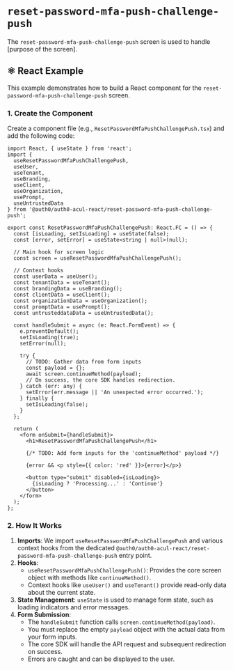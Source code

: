 # `reset-password-mfa-push-challenge-push`

The `reset-password-mfa-push-challenge-push` screen is used to handle [purpose of the screen].

## ⚛️ React Example

This example demonstrates how to build a React component for the `reset-password-mfa-push-challenge-push` screen.

### 1. Create the Component

Create a component file (e.g., `ResetPasswordMfaPushChallengePush.tsx`) and add the following code:

```tsx
import React, { useState } from 'react';
import {
  useResetPasswordMfaPushChallengePush,
  useUser,
  useTenant,
  useBranding,
  useClient,
  useOrganization,
  usePrompt,
  useUntrustedData
} from '@auth0/auth0-acul-react/reset-password-mfa-push-challenge-push';

export const ResetPasswordMfaPushChallengePush: React.FC = () => {
  const [isLoading, setIsLoading] = useState(false);
  const [error, setError] = useState<string | null>(null);

  // Main hook for screen logic
  const screen = useResetPasswordMfaPushChallengePush();

  // Context hooks
  const userData = useUser();
  const tenantData = useTenant();
  const brandingData = useBranding();
  const clientData = useClient();
  const organizationData = useOrganization();
  const promptData = usePrompt();
  const untrusteddataData = useUntrustedData();

  const handleSubmit = async (e: React.FormEvent) => {
    e.preventDefault();
    setIsLoading(true);
    setError(null);

    try {
      // TODO: Gather data from form inputs
      const payload = {};
      await screen.continueMethod(payload);
      // On success, the core SDK handles redirection.
    } catch (err: any) {
      setError(err.message || 'An unexpected error occurred.');
    } finally {
      setIsLoading(false);
    }
  };

  return (
    <form onSubmit={handleSubmit}>
      <h1>ResetPasswordMfaPushChallengePush</h1>

      {/* TODO: Add form inputs for the 'continueMethod' payload */}

      {error && <p style={{ color: 'red' }}>{error}</p>}

      <button type="submit" disabled={isLoading}>
        {isLoading ? 'Processing...' : 'Continue'}
      </button>
    </form>
  );
};
```

### 2. How It Works

1.  **Imports**: We import `useResetPasswordMfaPushChallengePush` and various context hooks from the dedicated `@auth0/auth0-acul-react/reset-password-mfa-push-challenge-push` entry point.
2.  **Hooks**:
    *   `useResetPasswordMfaPushChallengePush()`: Provides the core screen object with methods like `continueMethod()`.
    *   Context hooks like `useUser()` and `useTenant()` provide read-only data about the current state.
3.  **State Management**: `useState` is used to manage form state, such as loading indicators and error messages.
4.  **Form Submission**:
    *   The `handleSubmit` function calls `screen.continueMethod(payload)`.
    *   You must replace the empty `payload` object with the actual data from your form inputs.
    *   The core SDK will handle the API request and subsequent redirection on success.
    *   Errors are caught and can be displayed to the user.
